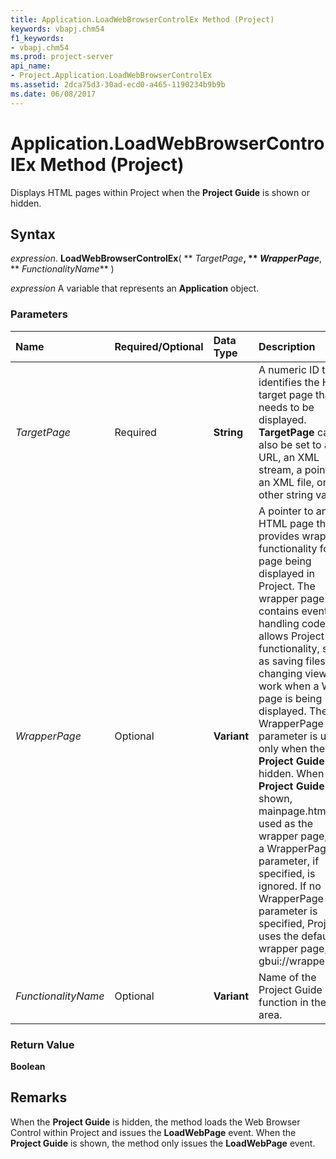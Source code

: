 ```yaml
---
title: Application.LoadWebBrowserControlEx Method (Project)
keywords: vbapj.chm54
f1_keywords:
- vbapj.chm54
ms.prod: project-server
api_name:
- Project.Application.LoadWebBrowserControlEx
ms.assetid: 2dca75d3-30ad-ecd0-a465-1190234b9b9b
ms.date: 06/08/2017
---
```



# Application.LoadWebBrowserControlEx Method (Project)

Displays HTML pages within Project when the  **Project Guide** is shown or hidden.


## Syntax

 _expression_. **LoadWebBrowserControlEx**( ** _TargetPage_**, ** _WrapperPage_**, ** _FunctionalityName_** )

 _expression_ A variable that represents an **Application** object.


### Parameters



|**Name**|**Required/Optional**|**Data Type**|**Description**|
|:-----|:-----|:-----|:-----|
| _TargetPage_|Required|**String**| A numeric ID that identifies the HTML target page that needs to be displayed. **TargetPage** can also be set to a URL, an XML stream, a pointer to an XML file, or any other string value.|
| _WrapperPage_|Optional|**Variant**|A pointer to an HTML page that provides wrapper functionality for the page being displayed in Project. The wrapper page contains event-handling code that allows Project functionality, such as saving files or changing views, to work when a Web page is being displayed. The WrapperPage parameter is used only when the  **Project Guide** is hidden. When the **Project Guide** is shown, mainpage.htm is used as the wrapper page, and a WrapperPage parameter, if specified, is ignored. If no WrapperPage parameter is specified, Project uses the default wrapper page, gbui://wrapper.htm.|
| _FunctionalityName_|Optional|**Variant**|Name of the Project Guide function in the goal area.|

### Return Value

 **Boolean**


## Remarks

When the  **Project Guide** is hidden, the method loads the Web Browser Control within Project and issues the **LoadWebPage** event. When the **Project Guide** is shown, the method only issues the **LoadWebPage** event.


